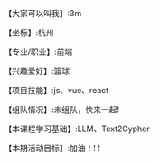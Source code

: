 【大家可以叫我】:3m

【坐标】:杭州

【专业/职业】:前端

【兴趣爱好】:篮球

【项目技能】:js、vue、react

【组队情况】:未组队，快来一起!

【本课程学习基础】:LLM、Text2Cypher

【本期活动目标】:加油！! !
